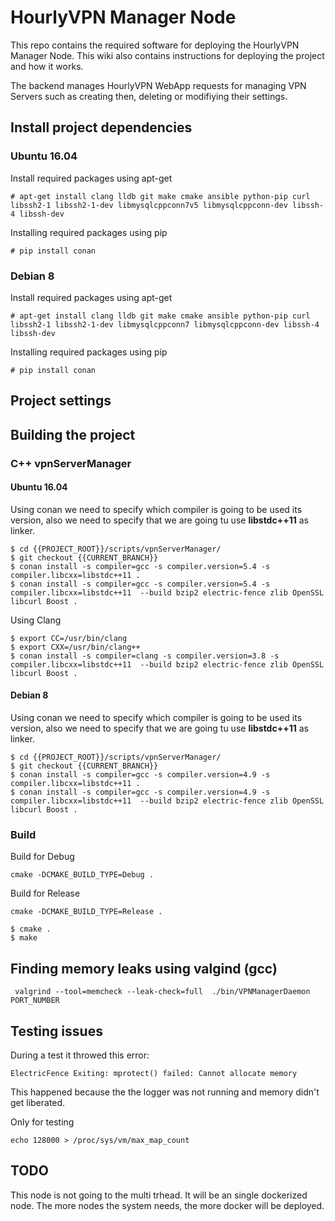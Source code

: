 # HourlyVPN Manager Node

This repo contains the required software for deploying the HourlyVPN Manager Node. This wiki also contains instructions for deploying the project and how it works.

The backend manages HourlyVPN WebApp requests for managing VPN Servers such as creating then, deleting or modifiying their settings.


## Install project dependencies

### Ubuntu 16.04

Install required packages using apt-get

```
# apt-get install clang lldb git make cmake ansible python-pip curl libssh2-1 libssh2-1-dev libmysqlcppconn7v5 libmysqlcppconn-dev libssh-4 libssh-dev
```

Installing required packages using pip

```
# pip install conan
```

### Debian 8
Install required packages using apt-get

```
# apt-get install clang lldb git make cmake ansible python-pip curl libssh2-1 libssh2-1-dev libmysqlcppconn7 libmysqlcppconn-dev libssh-4 libssh-dev
```

Installing required packages using pip

```
# pip install conan
```
## Project settings

## Building the project


### C++ vpnServerManager

#### Ubuntu 16.04

Using conan we need to specify which compiler is going to be used its version, also we need to specify that we are going tu use  **libstdc++11** as linker.
```
$ cd {{PROJECT_ROOT}}/scripts/vpnServerManager/
$ git checkout {{CURRENT_BRANCH}}
$ conan install -s compiler=gcc -s compiler.version=5.4 -s compiler.libcxx=libstdc++11 .
$ conan install -s compiler=gcc -s compiler.version=5.4 -s compiler.libcxx=libstdc++11  --build bzip2 electric-fence zlib OpenSSL libcurl Boost .
```


Using Clang
```
$ export CC=/usr/bin/clang
$ export CXX=/usr/bin/clang++
$ conan install -s compiler=clang -s compiler.version=3.8 -s compiler.libcxx=libstdc++11  --build bzip2 electric-fence zlib OpenSSL libcurl Boost .
```

#### Debian 8

Using conan we need to specify which compiler is going to be used its version, also we need to specify that we are going tu use  **libstdc++11** as linker.
```
$ cd {{PROJECT_ROOT}}/scripts/vpnServerManager/
$ git checkout {{CURRENT_BRANCH}}
$ conan install -s compiler=gcc -s compiler.version=4.9 -s compiler.libcxx=libstdc++11 .
$ conan install -s compiler=gcc -s compiler.version=4.9 -s compiler.libcxx=libstdc++11  --build bzip2 electric-fence zlib OpenSSL libcurl Boost .
```

### Build

Build for Debug
```
cmake -DCMAKE_BUILD_TYPE=Debug .
```
Build for Release
```
cmake -DCMAKE_BUILD_TYPE=Release .
```
```
$ cmake .
$ make
```

## Finding memory leaks using valgind (gcc)
```
 valgrind --tool=memcheck --leak-check=full  ./bin/VPNManagerDaemon PORT_NUMBER
```

## Testing issues

During a test it throwed this error:
```
ElectricFence Exiting: mprotect() failed: Cannot allocate memory
```

This happened because the the logger was not running and memory didn't get liberated.

Only for testing
```
echo 128000 > /proc/sys/vm/max_map_count
```

## TODO

This node is not going to the multi trhead. It will be an single dockerized node. The more nodes the system needs, the more docker will be deployed.
